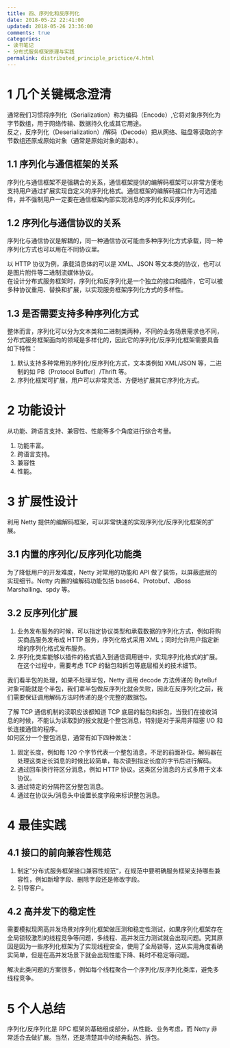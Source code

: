 ```yaml
---
title: 四、序列化和反序列化
date: 2018-05-22 22:41:00
updated: 2018-05-26 23:36:00
comments: true
categories: 
- 读书笔记
- 分布式服务框架原理与实践
permalink: distributed_principle_prictice/4.html    
---
```


# 1 几个关键概念澄清

通常我们习惯将序列化（Serialization）称为编码（Encode）,它将对象序列化为字节数组，用于网络传输、数据持久化或其它用途。  
反之，反序列化（Deserialization）/解码（Decode）把从网络、磁盘等读取的字节数组还原成原始对象（通常是原始对象的副本）。

## 1.1 序列化与通信框架的关系

序列化与通信框架不是强耦合的关系，通信框架提供的编解码框架可以非常方便地支持用户通过扩展实现自定义的序列化格式。通信框架的编解码接口作为可选插件，并不强制用户一定要在通信框架内部实现消息的序列化和反序列化。

## 1.2 序列化与通信协议的关系

序列化与通信协议是解耦的，同一种通信协议可能由多种序列化方式承载，同一种序列化方式也可以用在不同协议里。  
  
以 HTTP 协议为例，承载消息体的可以是 XML、JSON 等文本类的协议，也可以是图片附件等二进制流媒体协议。  
在设计分布式服务框架时，序列化和反序列化是一个独立的接口和插件，它可以被多种协议重用、替换和扩展，以实现服务框架序列化方式的多样性。

## 1.3 是否需要支持多种序列化方式

整体而言，序列化可以分为文本类和二进制类两种，不同的业务场景需求也不同，分布式服务框架面向的领域是多样化的，因此它的序列化/反序列化框架需要具备如下特性：  
1. 默认支持多种常用的序列化/反序列化方式，文本类例如 XML/JSON 等，二进制的如 PB（Protocol Buffer）/Thrift 等。
2. 序列化框架可扩展，用户可以非常灵活、方便地扩展其它序列化方式。

# 2 功能设计

从功能、跨语言支持、兼容性、性能等多个角度进行综合考量。  
1. 功能丰富。
2. 跨语言支持。
3. 兼容性
4. 性能。

# 3 扩展性设计

利用 Netty 提供的编解码框架，可以非常快速的实现序列化/反序列化框架的扩展。

## 3.1 内置的序列化/反序列化功能类

为了降低用户的开发难度，Netty 对常用的功能和 API 做了装饰，以屏蔽底层的实现细节。Netty 内置的编解码功能包括 base64、Protobuf、JBoss Marshalling、spdy 等。

## 3.2 反序列化扩展

1. 业务发布服务的时候，可以指定协议类型和承载数据的序列化方式，例如将购买商品服务发布成 HTTP 服务，序列化格式采用 XML；同时允许用户指定新增的序列化格式发布服务。
2. 序列化类库能够以插件的格式插入到通信调用链中，实现序列化格式的扩展。在这个过程中，需要考虑 TCP 的黏包和拆包等底层相关的技术细节。
  
我们看半包的处理，如果不处理半包，Netty 调用 decode 方法传递的 ByteBuf 对象可能就是个半包，我们拿半包做反序列化就会失败，因此在反序列化之前，我们需要保证调用解码方法时传递的是个完整的数据包。  
  
了解 TCP 通信机制的渎职应该都知道 TCP 底层的黏包和拆包，当我们在接收消息的时候，不能认为读取到的报文就是个整包消息，特别是对于采用非阻塞 I/O 和长连接通信的程序。  
如何区分一个整包消息，通常有如下四种做法：  
1. 固定长度，例如每 120 个字节代表一个整包消息，不足的前面补位。解码器在处理这类定长消息的时候比较简单，每次读到指定长度的字节后进行解码。
2. 通过回车换行符区分消息，例如 HTTP 协议。这类区分消息的方式多用于文本协议。
3. 通过特定的分隔符区分整包消息。
4. 通过在协议头/消息头中设置长度字段来标识整包消息。

# 4 最佳实践

## 4.1 接口的前向兼容性规范

1. 制定”分布式服务框架接口兼容性规范“，在规范中要明确服务框架支持哪些兼容性，例如新增字段、删除字段还是修改字段。
2. 引导客户。

## 4.2 高并发下的稳定性

需要模拟现网高并发场景对序列化框架做压测和稳定性测试，如果序列化框架存在全局锁较激烈的线程竞争等问题，多线程、高并发压力测试就会出现问题。究其原因是因为一些序列化框架为了实现线程安全，使用了全局锁等，这从实用角度看确实简单，但是在高并发场景下就会出现性能下降、耗时不稳定等问题。  
  
解决此类问题的方案很多，例如每个线程聚合一个序列化/反序列化类库，避免多线程竞争。

# 5 个人总结

序列化/反序列化是 RPC 框架的基础组成部分，从性能、业务考虑，而 Netty 非常适合去做扩展。当然，还是清楚其中的经典黏包、拆包。
